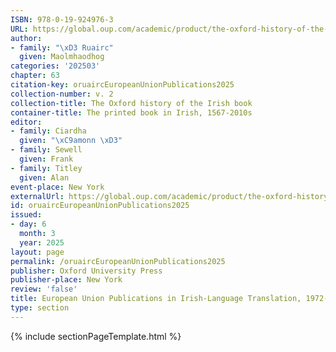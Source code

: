```yaml
---
ISBN: 978-0-19-924976-3
URL: https://global.oup.com/academic/product/the-oxford-history-of-the-irish-book-volume-ii-9780199249763?cc=ge&lang=3n#
author:
- family: "\xD3 Ruairc"
  given: Maolmhaodhog
categories: '202503'
chapter: 63
citation-key: oruaircEuropeanUnionPublications2025
collection-number: v. 2
collection-title: The Oxford history of the Irish book
container-title: The printed book in Irish, 1567-2010s
editor:
- family: Ciardha
  given: "\xC9amonn \xD3"
- family: Sewell
  given: Frank
- family: Titley
  given: Alan
event-place: New York
externalUrl: https://global.oup.com/academic/product/the-oxford-history-of-the-irish-book-volume-ii-9780199249763?cc=ge&lang=3n#
id: oruaircEuropeanUnionPublications2025
issued:
- day: 6
  month: 3
  year: 2025
layout: page
permalink: /oruaircEuropeanUnionPublications2025
publisher: Oxford University Press
publisher-place: New York
review: 'false'
title: European Union Publications in Irish-Language Translation, 1972-2010
type: section
---
```

{% include sectionPageTemplate.html %}